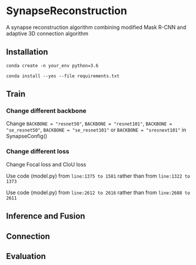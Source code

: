 # SynapseReconstruction
 A synapse reconstruction algorithm combining modified Mask R-CNN and adaptive 3D connection algorithm


## Installation

``
conda create -n your_env python=3.6
``

``
conda install --yes --file requirements.txt
``

## Train

### Change different backbone

Change `BACKBONE = "resnet50"`, `BACKBONE = "resnet101"`, 
`BACKBONE = "se_resnet50"`, `BACKBONE = "se_resnet101"` or 
`BACKBONE = "sresnext101"`  in SynapseConfig()

### Change different loss

Change Focal loss and CIoU loss

Use code (model.py) from `line:1375 to 1581` rather than from `line:1322 to 1373`

Use code (model.py) from `line:2612 to 2616` rather than from `line:2608 to 2611`

## Inference and Fusion

## Connection

## Evaluation

